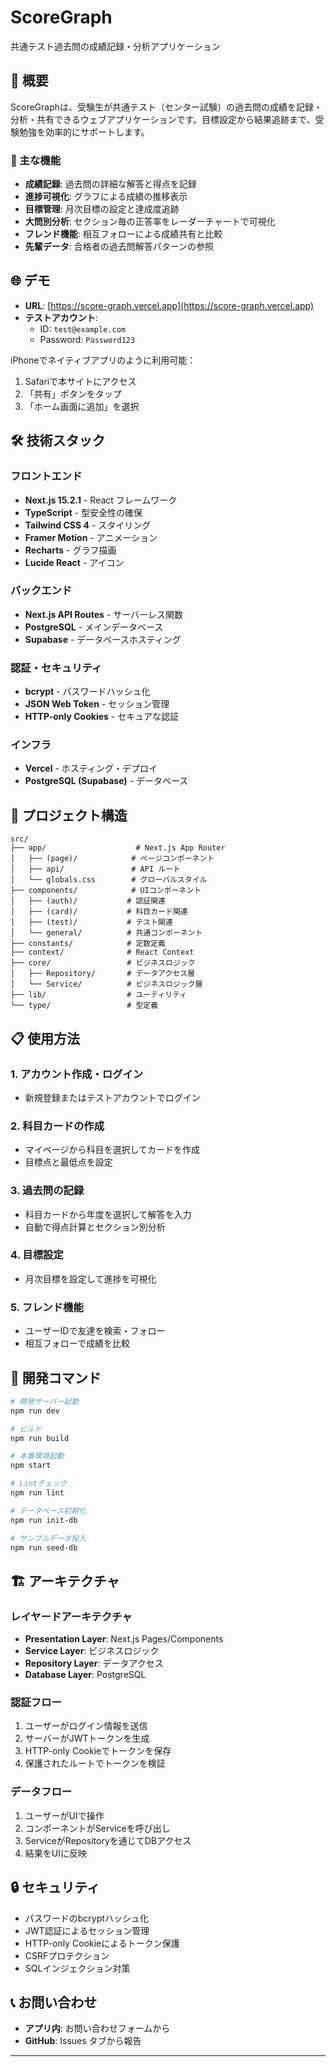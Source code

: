 # ScoreGraph

共通テスト過去問の成績記録・分析アプリケーション

## 📖 概要

ScoreGraphは、受験生が共通テスト（センター試験）の過去問の成績を記録・分析・共有できるウェブアプリケーションです。目標設定から結果追跡まで、受験勉強を効率的にサポートします。

### 🎯 主な機能

- **成績記録**: 過去問の詳細な解答と得点を記録
- **進捗可視化**: グラフによる成績の推移表示
- **目標管理**: 月次目標の設定と達成度追跡
- **大問別分析**: セクション毎の正答率をレーダーチャートで可視化
- **フレンド機能**: 相互フォローによる成績共有と比較
- **先輩データ**: 合格者の過去問解答パターンの参照

## 🌐 デモ

- **URL**: [https://score-graph.vercel.app](https://score-graph.vercel.app)
- **テストアカウント**:
  - ID: `test@example.com`
  - Password: `Password123`

iPhoneでネイティブアプリのように利用可能：

1. Safariで本サイトにアクセス
2. 「共有」ボタンをタップ
3. 「ホーム画面に追加」を選択


## 🛠️ 技術スタック

### フロントエンド
- **Next.js 15.2.1** - React フレームワーク
- **TypeScript** - 型安全性の確保
- **Tailwind CSS 4** - スタイリング
- **Framer Motion** - アニメーション
- **Recharts** - グラフ描画
- **Lucide React** - アイコン

### バックエンド
- **Next.js API Routes** - サーバーレス関数
- **PostgreSQL** - メインデータベース
- **Supabase** - データベースホスティング

### 認証・セキュリティ
- **bcrypt** - パスワードハッシュ化
- **JSON Web Token** - セッション管理
- **HTTP-only Cookies** - セキュアな認証

### インフラ
- **Vercel** - ホスティング・デプロイ
- **PostgreSQL (Supabase)** - データベース

## 📁 プロジェクト構造

```
src/
├── app/                    # Next.js App Router
│   ├── (page)/            # ページコンポーネント
│   ├── api/               # API ルート
│   └── globals.css        # グローバルスタイル
├── components/            # UIコンポーネント
│   ├── (auth)/           # 認証関連
│   ├── (card)/           # 科目カード関連
│   ├── (test)/           # テスト関連
│   └── general/          # 共通コンポーネント
├── constants/            # 定数定義
├── context/              # React Context
├── core/                 # ビジネスロジック
│   ├── Repository/       # データアクセス層
│   └── Service/          # ビジネスロジック層
├── lib/                  # ユーティリティ
└── type/                 # 型定義
```

## 📋 使用方法

### 1. アカウント作成・ログイン
- 新規登録またはテストアカウントでログイン

### 2. 科目カードの作成
- マイページから科目を選択してカードを作成
- 目標点と最低点を設定

### 3. 過去問の記録
- 科目カードから年度を選択して解答を入力
- 自動で得点計算とセクション別分析

### 4. 目標設定
- 月次目標を設定して進捗を可視化

### 5. フレンド機能
- ユーザーIDで友達を検索・フォロー
- 相互フォローで成績を比較

## 🔧 開発コマンド

```bash
# 開発サーバー起動
npm run dev

# ビルド
npm run build

# 本番環境起動
npm start

# Lintチェック
npm run lint

# データベース初期化
npm run init-db

# サンプルデータ投入
npm run seed-db
```

## 🏗️ アーキテクチャ

### レイヤードアーキテクチャ
- **Presentation Layer**: Next.js Pages/Components
- **Service Layer**: ビジネスロジック
- **Repository Layer**: データアクセス
- **Database Layer**: PostgreSQL

### 認証フロー
1. ユーザーがログイン情報を送信
2. サーバーがJWTトークンを生成
3. HTTP-only Cookieでトークンを保存
4. 保護されたルートでトークンを検証

### データフロー
1. ユーザーがUIで操作
2. コンポーネントがServiceを呼び出し
3. ServiceがRepositoryを通じてDBアクセス
4. 結果をUIに反映

## 🔒 セキュリティ

- パスワードのbcryptハッシュ化
- JWT認証によるセッション管理
- HTTP-only Cookieによるトークン保護
- CSRFプロテクション
- SQLインジェクション対策

## 📞 お問い合わせ

- **アプリ内**: お問い合わせフォームから
- **GitHub**: Issues タブから報告

---